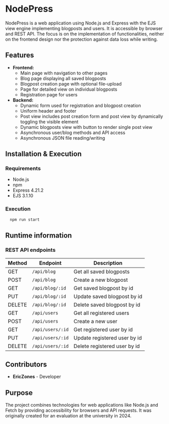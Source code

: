 # NodePress

NodePress is a web application using Node.js and Express with the EJS view engine implementing blogposts and users. It is accessible by browser and REST API. The focus is on the implementation of functionalities, neither on the frontend design nor the protection against data loss while writing.

## Features
- **Frontend:**
    - Main page with navigation to other pages
    - Blog page displaying all saved blogposts
    - Blogpost creation page with optional file-upload
    - Page for detailed view on individual blogposts
    - Registration page for users
- **Backend:**
    - Dynamic form used for registration and blogpost creation
    - Uniform header and footer
    - Post view includes post creation form and post view by dynamically toggling the visible element
    - Dynamic blogposts view with button to render single post view
    - Asynchronous user/blog methods and API access
    - Asynchronous JSON file reading/writing

## Installation & Execution
### Requirements
- Node.js
- npm
- Express 4.21.2
- EJS 3.1.10

### Execution
```bash
  npm run start
  ```

## Runtime information
### REST API endpoints
| **Method** | **Endpoint**     | **Description**              |
|------------|------------------|------------------------------|
| GET        | `/api/blog`      | Get all saved blogposts      |
| POST       | `/api/blog`      | Create a new blogpost        |
| GET        | `/api/blog/:id`  | Get saved blogpost by id     |
| PUT        | `/api/blog/:id`  | Update saved blogpost by id  |
| DELETE     | `/api/blog/:id`  | Delete saved blogpost by id  |
| GET        | `/api/users`     | Get all registered users     |
| POST       | `/api/users`     | Create a new user            |
| GET        | `/api/users/:id` | Get registered user by id    |
| PUT        | `/api/users/:id` | Update registered user by id |
| DELETE     | `/api/users/:id` | Delete registered user by id |

## Contributors
- **EricZones** - Developer

## Purpose
The project combines technologies for web applications like Node.js and Fetch by providing accessibility for browsers and API requests.
It was originally created for an evaluation at the university in 2024.